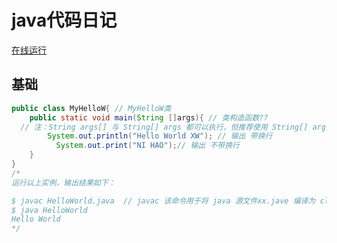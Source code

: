 # java代码日记

[在线运行](http://www.runoob.com/try/runcode.php?filename=HelloWorld&type=java)

## 基础

```java
public class MyHelloW{ // MyHelloW类 
	public static void main(String []args){ // 类构造函数??
  // 注：String args[] 与 String[] args 都可以执行，但推荐使用 String[] args，这样可以避免歧义和误读。
	    System.out.println("Hello World XW"); // 输出 带换行
		  System.out.print("NI HAO");// 输出 不带换行
	}
}
/*
运行以上实例，输出结果如下：

$ javac HelloWorld.java  // javac 该命令用于将 java 源文件xx.jave 编译为 class 字节码文件xx.class
$ java HelloWorld
Hello World
*/
```
